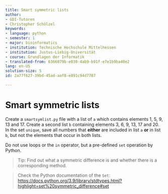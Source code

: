 ```yaml
---
title: Smart symmetric lists
author:
- GDI-Tutoren
- Christopher Schölzel
keywords:
- language: python
- semester: 1
- major: bioinformatics
- institution: Technische Hochschule Mittelhessen
- institution: Justus-Liebig-Universität
- course: Grundlagen der Informatik
- translated-from: 6366079b-e030-4ab9-b91f-e7e1b9ba40e2
lang: en-US
solution-size: 5
id: 2a77f627-39bd-45ad-aaf8-e891c94d7787

---
```

# Smart symmetric lists

Create a `smartsymlist.py` file with a list of `a` which contains elements 1, 5, 9, 13 and 17. Create a second list `b` containing elements 3, 6, 9, 13, 17 and 20. 
In the set `unique`, save all numbers that **either** are included in list `a` **or** in list `b`, but not the elements that occur in both lists. 

Do not use loops or the `in` operator, but a pre-defined `set` operation by Python.

> Tip: Find out what a symmetric difference is and whether there is a corresponding method.

> Check the Python documentation of the `Set`: https://docs.python.org/3.9/library/stdtypes.html?highlight=set%20symmetric_difference#set

